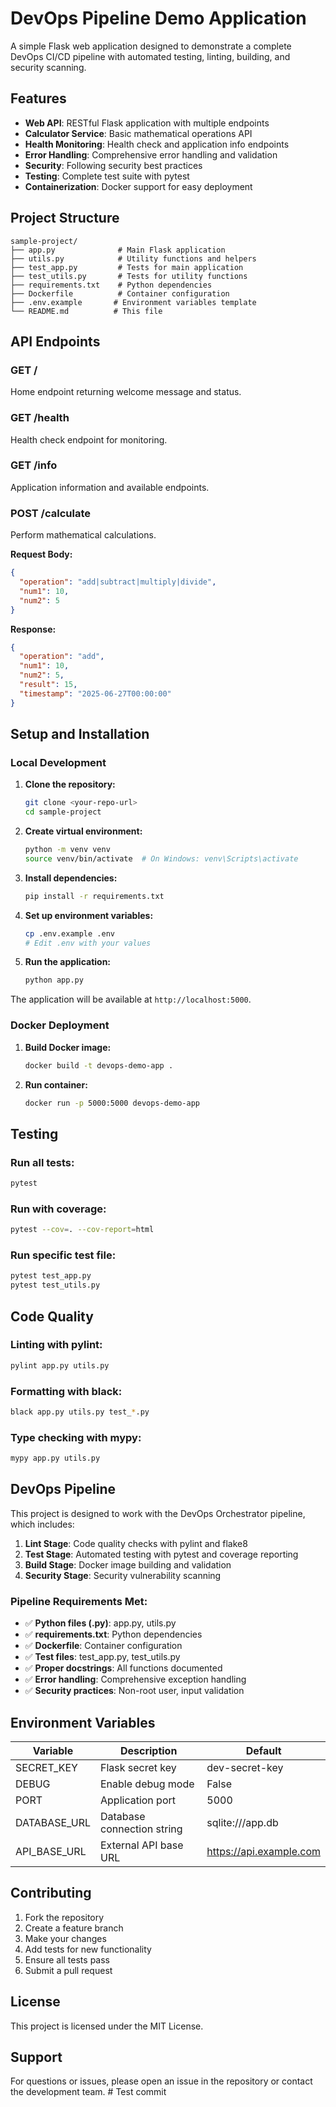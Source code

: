 # DevOps Pipeline Demo Application

A simple Flask web application designed to demonstrate a complete DevOps CI/CD pipeline with automated testing, linting, building, and security scanning.

## Features

- **Web API**: RESTful Flask application with multiple endpoints
- **Calculator Service**: Basic mathematical operations API
- **Health Monitoring**: Health check and application info endpoints
- **Error Handling**: Comprehensive error handling and validation
- **Security**: Following security best practices
- **Testing**: Complete test suite with pytest
- **Containerization**: Docker support for easy deployment

## Project Structure

```
sample-project/
├── app.py              # Main Flask application
├── utils.py            # Utility functions and helpers
├── test_app.py         # Tests for main application
├── test_utils.py       # Tests for utility functions
├── requirements.txt    # Python dependencies
├── Dockerfile          # Container configuration
├── .env.example       # Environment variables template
└── README.md          # This file
```

## API Endpoints

### GET /
Home endpoint returning welcome message and status.

### GET /health
Health check endpoint for monitoring.

### GET /info
Application information and available endpoints.

### POST /calculate
Perform mathematical calculations.

**Request Body:**
```json
{
  "operation": "add|subtract|multiply|divide",
  "num1": 10,
  "num2": 5
}
```

**Response:**
```json
{
  "operation": "add",
  "num1": 10,
  "num2": 5,
  "result": 15,
  "timestamp": "2025-06-27T00:00:00"
}
```

## Setup and Installation

### Local Development

1. **Clone the repository:**
   ```bash
   git clone <your-repo-url>
   cd sample-project
   ```

2. **Create virtual environment:**
   ```bash
   python -m venv venv
   source venv/bin/activate  # On Windows: venv\Scripts\activate
   ```

3. **Install dependencies:**
   ```bash
   pip install -r requirements.txt
   ```

4. **Set up environment variables:**
   ```bash
   cp .env.example .env
   # Edit .env with your values
   ```

5. **Run the application:**
   ```bash
   python app.py
   ```

The application will be available at `http://localhost:5000`.

### Docker Deployment

1. **Build Docker image:**
   ```bash
   docker build -t devops-demo-app .
   ```

2. **Run container:**
   ```bash
   docker run -p 5000:5000 devops-demo-app
   ```

## Testing

### Run all tests:
```bash
pytest
```

### Run with coverage:
```bash
pytest --cov=. --cov-report=html
```

### Run specific test file:
```bash
pytest test_app.py
pytest test_utils.py
```

## Code Quality

### Linting with pylint:
```bash
pylint app.py utils.py
```

### Formatting with black:
```bash
black app.py utils.py test_*.py
```

### Type checking with mypy:
```bash
mypy app.py utils.py
```

## DevOps Pipeline

This project is designed to work with the DevOps Orchestrator pipeline, which includes:

1. **Lint Stage**: Code quality checks with pylint and flake8
2. **Test Stage**: Automated testing with pytest and coverage reporting
3. **Build Stage**: Docker image building and validation
4. **Security Stage**: Security vulnerability scanning

### Pipeline Requirements Met:

- ✅ **Python files (.py)**: app.py, utils.py
- ✅ **requirements.txt**: Python dependencies
- ✅ **Dockerfile**: Container configuration
- ✅ **Test files**: test_app.py, test_utils.py
- ✅ **Proper docstrings**: All functions documented
- ✅ **Error handling**: Comprehensive exception handling
- ✅ **Security practices**: Non-root user, input validation

## Environment Variables

| Variable | Description | Default |
|----------|-------------|---------|
| SECRET_KEY | Flask secret key | dev-secret-key |
| DEBUG | Enable debug mode | False |
| PORT | Application port | 5000 |
| DATABASE_URL | Database connection string | sqlite:///app.db |
| API_BASE_URL | External API base URL | https://api.example.com |

## Contributing

1. Fork the repository
2. Create a feature branch
3. Make your changes
4. Add tests for new functionality
5. Ensure all tests pass
6. Submit a pull request

## License

This project is licensed under the MIT License.

## Support

For questions or issues, please open an issue in the repository or contact the development team.
#   T e s t   c o m m i t  
 